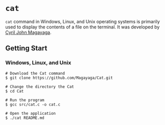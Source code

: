# `cat`

`cat` command in Windows, Linux, and Unix operating systems is primarily used to display the contents of a file on the terminal. It was developed by [Cyril John Magayaga](https://github.com/magayaga).

## Getting Start

### Windows, Linux, and Unix
```shell
# Download the Cat command
$ git clone https://github.com/Magayaga/Cat.git

# Change the directory the Cat
$ cd Cat

# Run the program
$ gcc src/cat.c -o cat.c

# Open the application
$ ./cat README.md

```

